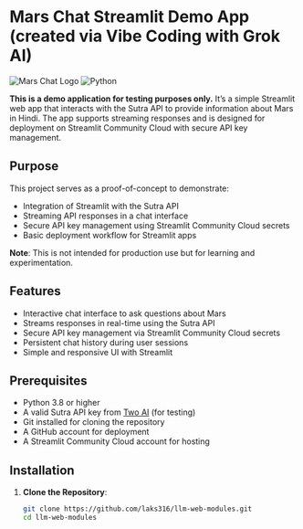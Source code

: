 # Mars Chat Streamlit Demo App (created via Vibe Coding with Grok AI)

![Mars Chat Logo](https://img.shields.io/badge/Streamlit-FF4B4B?style=flat-square&logo=streamlit&logoColor=white) ![Python](https://img.shields.io/badge/Python-3.8%2B-blue?style=flat-square&logo=python)

**This is a demo application for testing purposes only.** It’s a simple Streamlit web app that interacts with the Sutra API to provide information about Mars in Hindi. The app supports streaming responses and is designed for deployment on Streamlit Community Cloud with secure API key management.

## Purpose
This project serves as a proof-of-concept to demonstrate:
- Integration of Streamlit with the Sutra API
- Streaming API responses in a chat interface
- Secure API key management using Streamlit Community Cloud secrets
- Basic deployment workflow for Streamlit apps

**Note**: This is not intended for production use but for learning and experimentation.

## Features
- Interactive chat interface to ask questions about Mars
- Streams responses in real-time using the Sutra API
- Secure API key management via Streamlit Community Cloud secrets
- Persistent chat history during user sessions
- Simple and responsive UI with Streamlit

## Prerequisites
- Python 3.8 or higher
- A valid Sutra API key from [Two AI](https://api.two.ai) (for testing)
- Git installed for cloning the repository
- A GitHub account for deployment
- A Streamlit Community Cloud account for hosting

## Installation

1. **Clone the Repository**:
   ```bash
   git clone https://github.com/laks316/llm-web-modules.git
   cd llm-web-modules